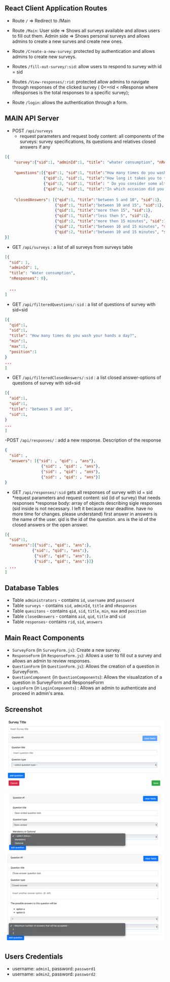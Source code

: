 ## React Client Application Routes

- Route `/` => Redirect to /Main
- Route `/Main`: User side => Shows all surveys available and allows users to fill out them. 
Admin side => Shows personal surveys and allows admins to create a new surves and create new ones.

- Route `/Create-a-new-survey`: protected by authentication and allows admins to create new surveys.
- Routes `/fill-out-survey/:sid`: allow users to respond to survey with id = sid
- Routes `/View-responses/:rid`: protected allow admins to navigate through responses of the clicked survey ( 0<=rid < nResponse where nResponses is the total responses to a specific survey);
- Route `/login`: allows the authentication through a form.


## MAIN API Server

- POST `/api/surveys`
  - request parameters and request body content:
    all components of the surveys: survey specifications, its questions and relatives closed answers if any

``` JSON
[{
    "survey":{"sid":1, "adminId":1, "title": "whater consumption", "nResponses":0},
    
    "questions":[{"qid":1, "sid":1, "title":"How many times do you wash your hands a day?", "min":1, "max":, "position":1},
                 {"qid":2, "sid":1, "title":"How long it takes you to take a shower?", "min":0, "max":, "position":2},
                 {"qid":3, "sid":1, "title": " Do you consider some alternatives to reduce the consumption of water? Which ones?", "min":0, "max":null, "position":3}
                 {"qid":4, "sid":1, "title":"In which occasion did you receive some information on this topic?", "min":1, "max":null, "position":4}],

    "closedAnswers": [{"qid":1, "title":"between 5 and 10", "sid":1},
                      {"qid":1, "title":"between 10 and 15", "sid":1},
                      {"qid":1, "title":"more then 15", "sid":1},
                      {"qid":1, "title":"less then 5", "sid":1},
                      {"qid":2, "title":"more then 15 minutes", "sid":1},
                      {"qid":2, "title":"between 10 and 15 minutes", "sid":1},
                      {"qid":2, "title":"between 10 and 15 minutes", "sid":1},]
}]
```

- GET `/api/surveys` : a list of all surveys from surveys table

``` JSON
[{
  "sid": 1,
  "adminId": 1,
  "title": "Water consumption",
  "nResponses": 0},
  
  ...
]
```

- GET `/api/filteredQuestions/:sid` : a list of questions of survey with sid=sid

``` JSON
[{
  "qid":1,
  "sid":1,
  "title": "How many times do you wash your hands a day?",
  "min":1,
  "max":1,
  "position":1
}
...
]
```


- GET `/api/filteredClosedAnswers/:sid` : a list closed answer-options of questions of survey with sid=sid

``` JSON
[{
  "aid":1,
  "qid":1,
  "title": "between 5 and 10",
  "sid":1,
}
...
]
```


-POST `/api/responses/` : add a new response. Description of the response

``` JSON
{
  "sid": ,
  "answers": [{"sid": , "qid": , "ans"},
                {"sid": , "qid": , "ans"},
                {"sid": , "qid": , "ans"},
                {"sid": , "qid": , "ans"}]
}

```

- GET `/api/responses/:sid` gets all responses of survey with id = sid
*request parameters and request content: sid (id of survey) that needs responses
*response body: array of objects describing sigle responses
(sid inside is not necessary. I left it because near deadline. have no more time for changes. please understand)
first answer in answers is the name of the user.
qid is the id of the question. ans is the id of the closed answers or the open answer.

``` JSON
[{
  "sid":1,
  "answers":[{"sid":, "qid":, "ans":},
            {"sid":, "qid":, "ans":},
             {"sid":, "qid":, "ans":},
             {"sid":, "qid":, "ans":}]}
, ...
]
```

## Database Tables

- Table `administrators` - contains `id`, `username` and `password`
- Table `surveys` - contains `sid`, `adminId`, `title` and `nResponses`
- Table `quesitons` - contains `qid`, `sid`, `title`, `min`, `max` and `position`
- Table `closedAnswers` - contains `aid`, `qid`, `title` and `sid`
- Table `responses`- contains `rid`, `sid`, `answers`
 
## Main React Components

- `SurveyForm` (in `SurveyForm.js`): Create a new survey.
- `ResponseForm` (in `ResponseForm.js`): Allows a user to fill out a survey and allows an admin to review responses.
- `QuestionForm` (in `QuestionForm.js`): Allows the creation of a question in SurveyForm.
- `QuestionComponent` (in `QuestionComponents`): Allows the visualization of a question in SurveyForm and ResponseForm
- `LoginForm` (in `LoginComponents`) : Allows an admin to authenticate and proceed in admin's area.




## Screenshot

![Screenshot](./img/1_start_creating_a_survey.png)
![Screenshot](./img/2_open_ended_question.png)
![Screenshot](./img/3_closed_answer_question.png)

## Users Credentials

- username: `admin1`, password: `password1`
- username: `admin2`, password: `password2` 
